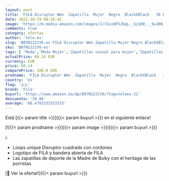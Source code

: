 ```yaml
---
layout: post
title: 'FILA Disruptor Wmn  Zapatilla  Mujer  Negro  BlackXBlack   36 EU'
date: 2022-10-19 08:26:42
image: 'https://m.media-amazon.com/images/I/31xxQF5JbqL._SL500_._SL400_.jpg'
comments: true
category: ofertas
author: 'tole.es'
slug: 'B07N1221Y6-es FILA Disruptor Wmn Zapatilla Mujer Negro BlackXBlack 36 EU'
sku: 'B07N1221Y6-es'
tags: [ 'Moda','Moda Mujer','Zapatillas casual para mujer','Zapatillas y calzado deportivo para mujer','Zapatos para mujer','fila','zapatilla','🇪🇸', ]
actualPrice: 60.14 EUR
currency: EUR
price: 60.14
comparePrice: 100.0 EUR
prodname: 'FILA Disruptor Wmn  Zapatilla  Mujer  Negro  BlackXBlack   36 EU'
country: 'es'
flag: '🇪🇸'
brand: 'Fila'
buyurl: 'https://www.amazon.es/dp/B07N1221Y6/?tag=tolees-21'
descuento: '39.86'
average: '60.4783333333333'
---
```


Está [{{< param title >}}]({{< param buyurl >}}) en el siguiente enlace!

[![{{< param prodname >}}]({{< param image >}})]({{< param buyurl >}})

ℹ️:

- Loops unique Disruptor cuadrado con cordones
- Logotipo de FILA y bandera abierta de FILA
- Las zapatillas de deporte de la Madre de Bulky con el heritage de las porristas

[🛒 Ver la oferta!!]({{< param buyurl >}})
